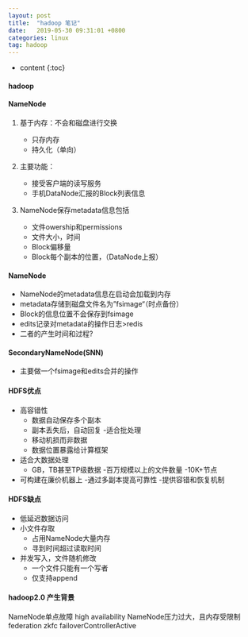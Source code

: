 ```yaml
---
layout: post
title:  "hadoop 笔记"
date:   2019-05-30 09:31:01 +0800
categories: linux
tag: hadoop
---
```


* content
{:toc}

#### hadoop

#### NameNode
1. 基于内存：不会和磁盘进行交换
	- 只存内存
	- 持久化（单向）

2. 主要功能：
	- 接受客户端的读写服务
	- 手机DataNode汇报的Block列表信息

3. NameNode保存metadata信息包括
 	- 文件owership和permissions
 	- 文件大小，时间
 	- Block偏移量
 	- Block每个副本的位置，（DataNode上报）

#### NameNode
- NameNode的metadata信息在启动会加载到内存
- metadata存储到磁盘文件名为”fsimage“（时点备份）
- Block的信息位置不会保存到fsimage
- edits记录对metadata的操作日志>redis
- 二者的产生时间和过程?

#### SecondaryNameNode(SNN)
- 主要做一个fsimage和edits合并的操作

#### HDFS优点
- 高容错性
	- 数据自动保存多个副本
	- 副本丢失后，自动回复
-适合批处理
	- 移动机损而非数据
	- 数据位置暴露给计算框架
- 适合大数据处理
	- GB，TB甚至TP级数据
	-百万规模以上的文件数量
	-10K+节点
- 可构建在廉价机器上
 	-通过多副本提高可靠性
 	-提供容错和恢复机制

#### HDFS缺点
 - 低延迟数据访问
 - 小文件存取
 	- 占用NameNode大量内存
 	- 寻到时间超过读取时间
 - 并发写入，文件随机修改
 	- 一个文件只能有一个写者
 	- 仅支持append

#### hadoop2.0 产生背景
NameNode单点故障 high availability
NameNode压力过大，且内存受限制 federation
zkfc failoverControllerActive
